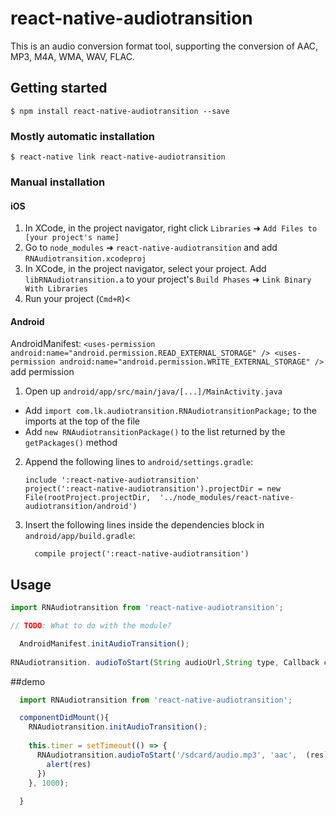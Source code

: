 


# react-native-audiotransition
This is an audio conversion format tool, supporting the conversion of AAC, MP3, M4A, WMA, WAV, FLAC.
## Getting started

`$ npm install react-native-audiotransition --save`

### Mostly automatic installation

`$ react-native link react-native-audiotransition`

### Manual installation


#### iOS

1. In XCode, in the project navigator, right click `Libraries` ➜ `Add Files to [your project's name]`
2. Go to `node_modules` ➜ `react-native-audiotransition` and add `RNAudiotransition.xcodeproj`
3. In XCode, in the project navigator, select your project. Add `libRNAudiotransition.a` to your project's `Build Phases` ➜ `Link Binary With Libraries`
4. Run your project (`Cmd+R`)<

#### Android
AndroidManifest:
	```
    <uses-permission android:name="android.permission.READ_EXTERNAL_STORAGE" />
    <uses-permission android:name="android.permission.WRITE_EXTERNAL_STORAGE" />
	```
	add permission 
	

1. Open up `android/app/src/main/java/[...]/MainActivity.java`
  - Add `import com.lk.audiotransition.RNAudiotransitionPackage;` to the imports at the top of the file
  - Add `new RNAudiotransitionPackage()` to the list returned by the `getPackages()` method
2. Append the following lines to `android/settings.gradle`:
  	```
  	include ':react-native-audiotransition'
  	project(':react-native-audiotransition').projectDir = new File(rootProject.projectDir, 	'../node_modules/react-native-audiotransition/android')
  	```
3. Insert the following lines inside the dependencies block in `android/app/build.gradle`:
  	```
      compile project(':react-native-audiotransition')
  	```


## Usage
```javascript
import RNAudiotransition from 'react-native-audiotransition';

// TODO: What to do with the module?

  AndroidManifest.initAudioTransition();
 
RNAudiotransition. audioToStart(String audioUrl,String type, Callback callback)
```

##demo
```javascript
  import RNAudiotransition from 'react-native-audiotransition';

  componentDidMount(){
    RNAudiotransition.initAudioTransition();
    
    this.timer = setTimeout(() => {
      RNAudiotransition.audioToStart('/sdcard/audio.mp3', 'aac',  (res)=>{
        alert(res)
      })
    }, 1000);
    
  }
  ```
